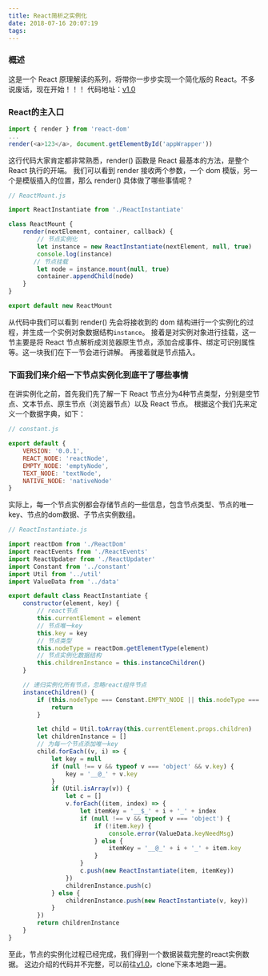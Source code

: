 ```yaml
---
title: React简析之实例化
date: 2018-07-16 20:07:19
tags:
---
```


### 概述
这是一个 React 原理解读的系列，将带你一步步实现一个简化版的 React。不多说废话，现在开始！！！
代码地址：[v1.0](https://github.com/func-star/mo-react/tree/v1.0)


### React的主入口
```js
import { render } from 'react-dom'
...
render(<a>123</a>, document.getElementById('appWrapper'))
```
这行代码大家肯定都非常熟悉，render() 函数是 React 最基本的方法，是整个 React 执行的开端。
我们可以看到 render 接收两个参数，一个 dom 模版，另一个是模版插入的位置，那么 render()  具体做了哪些事情呢？
```js
// ReactMount.js

import ReactInstantiate from './ReactInstantiate'

class ReactMount {
    render(nextElement, container, callback) {
        // 节点实例化
        let instance = new ReactInstantiate(nextElement, null, true)
        console.log(instance)
       // 节点挂载
        let node = instance.mount(null, true)
        container.appendChild(node)
    }
}

export default new ReactMount
```

从代码中我们可以看到 render() 先会将接收到的 dom 结构进行一个实例化的过程，并生成一个实例对象数据结构`instance`。
接着是对实例对象进行挂载，这一节主要是将 React 节点解析成浏览器原生节点，添加合成事件、绑定可识别属性等。这一块我们在下一节会进行讲解。
再接着就是节点插入。

### 下面我们来介绍一下节点实例化到底干了哪些事情

在讲实例化之前，首先我们先了解一下 React 节点分为4种节点类型，分别是空节点、文本节点、原生节点（浏览器节点）以及 React 节点。
根据这个我们先来定义一个数据字典，如下：
```js
// constant.js

export default {
    VERSION: '0.0.1',
    REACT_NODE: 'reactNode',
    EMPTY_NODE: 'emptyNode',
    TEXT_NODE: 'textNode',
    NATIVE_NODE: 'nativeNode'
}

```
实际上，每一个节点实例都会存储节点的一些信息，包含节点类型、节点的唯一key、节点的dom数据、子节点实例数组。
```js
// ReactInstantiate.js

import reactDom from './ReactDom'
import reactEvents from './ReactEvents'
import ReactUpdater from './ReactUpdater'
import Constant from '../constant'
import Util from '../util'
import ValueData from '../data'

export default class ReactInstantiate {
    constructor(element, key) {
        // react节点
        this.currentElement = element
        // 节点唯一key
        this.key = key
        // 节点类型
        this.nodeType = reactDom.getElementType(element)
        // 节点实例化数据结构
        this.childrenInstance = this.instanceChildren()
    }

    // 递归实例化所有节点，忽略react组件节点
    instanceChildren() {
        if (this.nodeType === Constant.EMPTY_NODE || this.nodeType === Constant.TEXT_NODE || !this.currentElement.props || !this.currentElement.props.children) {
            return
        }

        let child = Util.toArray(this.currentElement.props.children)
        let childrenInstance = []
        // 为每一个节点添加唯一key
        child.forEach((v, i) => {
            let key = null
            if (null !== v && typeof v === 'object' && v.key) {
                key = '__@_' + v.key
            }
            if (Util.isArray(v)) {
                let c = []
                v.forEach((item, index) => {
                    let itemKey = '__$_' + i + '_' + index
                    if (null !== v && typeof v === 'object') {
                        if (!item.key) {
                            console.error(ValueData.keyNeedMsg)
                        } else {
                            itemKey = '__@_' + i + '_' + item.key
                        }
                    }
                    c.push(new ReactInstantiate(item, itemKey))
                })
                childrenInstance.push(c)
            } else {
                childrenInstance.push(new ReactInstantiate(v, key))
            }
        })
        return childrenInstance
    }
}
```

至此，节点的实例化过程已经完成，我们得到一个数据装载完整的react实例数据。
这边介绍的代码并不完整，可以前往[v1.0](https://github.com/func-star/mo-react/tree/v1.0)，clone下来本地跑一遍。
